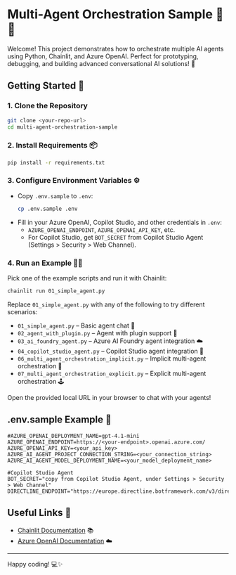 # Multi-Agent Orchestration Sample 🤖🤝

Welcome! This project demonstrates how to orchestrate multiple AI agents using Python, Chainlit, and Azure OpenAI. Perfect for prototyping, debugging, and building advanced conversational AI solutions! 🚀

## Getting Started 🏁

### 1. Clone the Repository
```bash
git clone <your-repo-url>
cd multi-agent-orchestration-sample
```

### 2. Install Requirements 📦
```bash
pip install -r requirements.txt
```

### 3. Configure Environment Variables ⚙️
- Copy `.env.sample` to `.env`:
  ```bash
  cp .env.sample .env
  ```
- Fill in your Azure OpenAI, Copilot Studio, and other credentials in `.env`:
  - `AZURE_OPENAI_ENDPOINT`, `AZURE_OPENAI_API_KEY`, etc.
  - For Copilot Studio, get `BOT_SECRET` from Copilot Studio Agent (Settings > Security > Web Channel).

### 4. Run an Example 🏃‍♂️
Pick one of the example scripts and run it with Chainlit:

```bash
chainlit run 01_simple_agent.py
```

Replace `01_simple_agent.py` with any of the following to try different scenarios:
- `01_simple_agent.py` – Basic agent chat 🤖
- `02_agent_with_plugin.py` – Agent with plugin support 🧩
- `03_ai_foundry_agent.py` – Azure AI Foundry agent integration ☁️
- `04_copilot_studio_agent.py` – Copilot Studio agent integration 🦾
- `06_multi_agent_orchestration_implicit.py` – Implicit multi-agent orchestration 🔄
- `07_multi_agent_orchestration_explicit.py` – Explicit multi-agent orchestration 🕹️

Open the provided local URL in your browser to chat with your agents!

## .env.sample Example 📝
```env
#AZURE_OPENAI_DEPLOYMENT_NAME=gpt-4.1-mini
AZURE_OPENAI_ENDPOINT=https://<your-endpoint>.openai.azure.com/
AZURE_OPENAI_API_KEY=<your_api_key>
AZURE_AI_AGENT_PROJECT_CONNECTION_STRING=<your_connection_string>
AZURE_AI_AGENT_MODEL_DEPLOYMENT_NAME=<your_model_deployment_name>

#Copilot Studio Agent
BOT_SECRET="copy from Copilot Studio Agent, under Settings > Security > Web Channel"
DIRECTLINE_ENDPOINT="https://europe.directline.botframework.com/v3/directline"
```

## Useful Links 🔗
- [Chainlit Documentation](https://docs.chainlit.io) 📚
- [Azure OpenAI Documentation](https://learn.microsoft.com/en-us/azure/ai-services/openai/) ☁️

---
Happy coding! 💻✨
